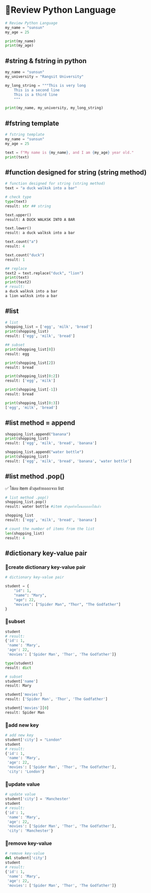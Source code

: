 # 🌲Review Python Language
```py
# Review Python Language
my_name = "sunsun"
my_age = 25

print(my_name)
print(my_age)
```
## #string & fstring in python
```py
my_name = "sunsun"
my_university = "Rangsit University"

my_long_string = """This is very long 
    This is a second line
    This is a third line
    """

print(my_name, my_university, my_long_string)
```
## #fstring template
```py
# fstring template
my_name = "sunsun"
my_age = 25

text = f"My name is {my_name}, and I am {my_age} year old."
print(text)
```
## #function designed for string (string method)
```py
# function designed for string (string method)
text = "a duck walksk into a bar"

# check type
type(text)
result: str ## string

text.upper()
result: A DUCK WALKSK INTO A BAR

text.lower()
result: a duck walksk into a bar

text.count("a")
result: 4

text.count("duck")
result: 1

## replace 
text2 = text.replace("duck", "lion")
print(text)
print(text2)
# result:
a duck walksk into a bar
a lion walksk into a bar
```
## #list
```py
# list
shopping_list = ['egg', 'milk', 'bread']
print(shopping_list)
result: ['egg', 'milk', 'bread']

## subset 
print(shopping_list[0])
result: egg

print(shopping_list[2])
result: bread

print(shopping_list[0:2])
result: ['egg', 'milk']

print(shopping_list[-1])
result: bread

print(shopping_list[0:3])
['egg', 'milk', 'bread']
```
## #list method = append
```py
shopping_list.append("banana")
print(shopping_list)
result: ['egg', 'milk', 'bread', 'banana']

shopping_list.append("water bottle")
print(shopping_list)
result: ['egg', 'milk', 'bread', 'banana', 'water bottle']
```
## #list method .pop()
✅ ใข้ลบ item ตัวสุดท้ายออกจาก list 
```py
# list method .pop() 
shopping_list.pop()
result: water bottle #item ตัวสุดท้ายโดนลบออกไปแล้ว

shopping_list
result: ['egg', 'milk', 'bread', 'banana']

# count the number of items from the list
len(shopping_list)
result: 4
```
## #dictionary key-value pair
### 🌻create dictionary key-value pair
```py
# dictionary key-value pair

student = {
    "id": 1,
    "name": "Mary",
    "age": 22,
    "movies": ["Spider Man", "Thor", "The Godfather"]
}
```
### 🌻subset
```py
student
# result:
{'id': 1,
 'name': 'Mary',
 'age': 22,
 'movies': ['Spider Man', 'Thor', 'The Godfather']}

type(student)
result: dict

# subset
student['name']
result: Mary

student['movies']
result: ['Spider Man', 'Thor', 'The Godfather']

student['movies'][0]
result: Spider Man
```
### 🌻add new key
```py
# add new key
student['city'] = "London"
student
# result:
{'id': 1,
 'name': 'Mary',
 'age': 22,
 'movies': ['Spider Man', 'Thor', 'The Godfather'],
 'city': 'London'}
```
### 🌻update value
```py
# update value
student['city'] = 'Manchester'
student
# result:
{'id': 1,
 'name': 'Mary',
 'age': 22,
 'movies': ['Spider Man', 'Thor', 'The Godfather'],
 'city': 'Manchester'}
```
### 🌻remove key-value
```py
# remove key-value
del student['city']
student
# result:
{'id': 1,
 'name': 'Mary',
 'age': 22,
 'movies': ['Spider Man', 'Thor', 'The Godfather']}
```
